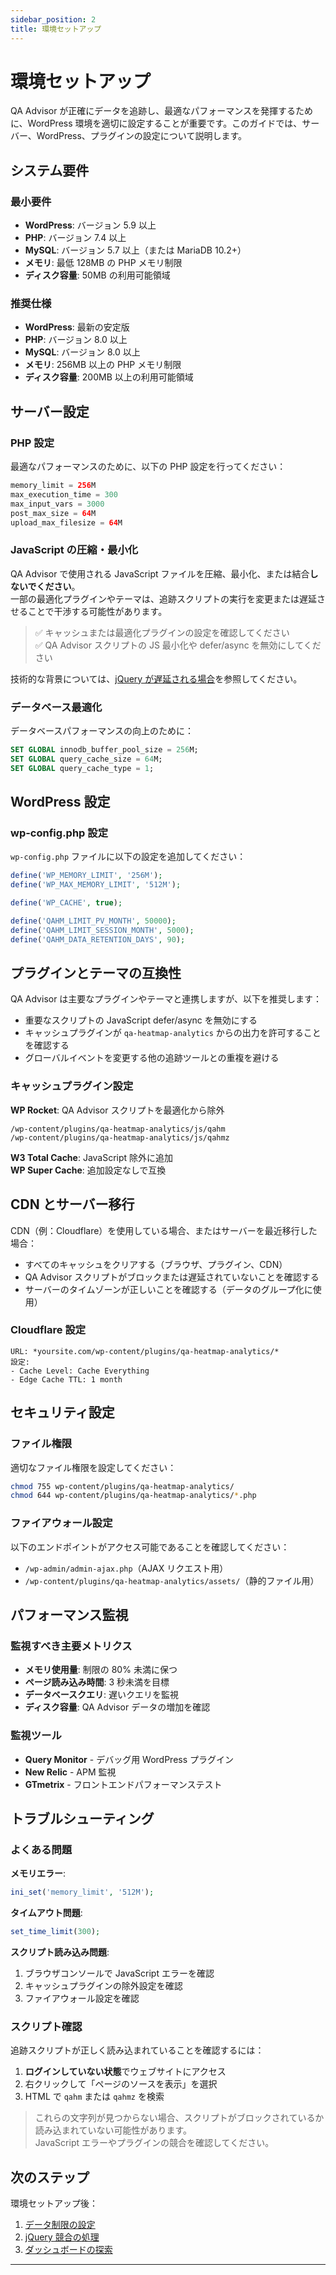 ```yaml
---
sidebar_position: 2
title: 環境セットアップ
---
```


# 環境セットアップ

QA Advisor が正確にデータを追跡し、最適なパフォーマンスを発揮するために、WordPress 環境を適切に設定することが重要です。このガイドでは、サーバー、WordPress、プラグインの設定について説明します。

## システム要件

### 最小要件
- **WordPress**: バージョン 5.9 以上
- **PHP**: バージョン 7.4 以上
- **MySQL**: バージョン 5.7 以上（または MariaDB 10.2+）
- **メモリ**: 最低 128MB の PHP メモリ制限
- **ディスク容量**: 50MB の利用可能領域

### 推奨仕様
- **WordPress**: 最新の安定版
- **PHP**: バージョン 8.0 以上
- **MySQL**: バージョン 8.0 以上
- **メモリ**: 256MB 以上の PHP メモリ制限
- **ディスク容量**: 200MB 以上の利用可能領域

## サーバー設定

### PHP 設定

最適なパフォーマンスのために、以下の PHP 設定を行ってください：

```php
memory_limit = 256M
max_execution_time = 300
max_input_vars = 3000
post_max_size = 64M
upload_max_filesize = 64M
```

### JavaScript の圧縮・最小化

QA Advisor で使用される JavaScript ファイルを圧縮、最小化、または結合**しないでください**。  
一部の最適化プラグインやテーマは、追跡スクリプトの実行を変更または遅延させることで干渉する可能性があります。

> ✅ キャッシュまたは最適化プラグインの設定を確認してください  
> ✅ QA Advisor スクリプトの JS 最小化や defer/async を無効にしてください

技術的な背景については、[jQuery が遅延される場合](/docs/user-manual/getting-started/when-defer-jquery)を参照してください。

### データベース最適化

データベースパフォーマンスの向上のために：

```sql
SET GLOBAL innodb_buffer_pool_size = 256M;
SET GLOBAL query_cache_size = 64M;
SET GLOBAL query_cache_type = 1;
```

## WordPress 設定

### wp-config.php 設定

`wp-config.php` ファイルに以下の設定を追加してください：

```php
define('WP_MEMORY_LIMIT', '256M');
define('WP_MAX_MEMORY_LIMIT', '512M');

define('WP_CACHE', true);

define('QAHM_LIMIT_PV_MONTH', 50000);
define('QAHM_LIMIT_SESSION_MONTH', 5000);
define('QAHM_DATA_RETENTION_DAYS', 90);
```

## プラグインとテーマの互換性

QA Advisor は主要なプラグインやテーマと連携しますが、以下を推奨します：

- 重要なスクリプトの JavaScript defer/async を無効にする
- キャッシュプラグインが `qa-heatmap-analytics` からの出力を許可することを確認する
- グローバルイベントを変更する他の追跡ツールとの重複を避ける

### キャッシュプラグイン設定

**WP Rocket**: QA Advisor スクリプトを最適化から除外
```
/wp-content/plugins/qa-heatmap-analytics/js/qahm
/wp-content/plugins/qa-heatmap-analytics/js/qahmz
```

**W3 Total Cache**: JavaScript 除外に追加  
**WP Super Cache**: 追加設定なしで互換

## CDN とサーバー移行

CDN（例：Cloudflare）を使用している場合、またはサーバーを最近移行した場合：

- すべてのキャッシュをクリアする（ブラウザ、プラグイン、CDN）
- QA Advisor スクリプトがブロックまたは遅延されていないことを確認する
- サーバーのタイムゾーンが正しいことを確認する（データのグループ化に使用）

### Cloudflare 設定

```
URL: *yoursite.com/wp-content/plugins/qa-heatmap-analytics/*
設定:
- Cache Level: Cache Everything
- Edge Cache TTL: 1 month
```

## セキュリティ設定

### ファイル権限

適切なファイル権限を設定してください：

```bash
chmod 755 wp-content/plugins/qa-heatmap-analytics/
chmod 644 wp-content/plugins/qa-heatmap-analytics/*.php
```

### ファイアウォール設定

以下のエンドポイントがアクセス可能であることを確認してください：
- `/wp-admin/admin-ajax.php`（AJAX リクエスト用）
- `/wp-content/plugins/qa-heatmap-analytics/assets/`（静的ファイル用）

## パフォーマンス監視

### 監視すべき主要メトリクス

- **メモリ使用量**: 制限の 80% 未満に保つ
- **ページ読み込み時間**: 3 秒未満を目標
- **データベースクエリ**: 遅いクエリを監視
- **ディスク容量**: QA Advisor データの増加を確認

### 監視ツール

- **Query Monitor** - デバッグ用 WordPress プラグイン
- **New Relic** - APM 監視
- **GTmetrix** - フロントエンドパフォーマンステスト

## トラブルシューティング

### よくある問題

**メモリエラー**:
```php
ini_set('memory_limit', '512M');
```

**タイムアウト問題**:
```php
set_time_limit(300);
```

**スクリプト読み込み問題**:
1. ブラウザコンソールで JavaScript エラーを確認
2. キャッシュプラグインの除外設定を確認
3. ファイアウォール設定を確認

### スクリプト確認

追跡スクリプトが正しく読み込まれていることを確認するには：

1. **ログインしていない状態**でウェブサイトにアクセス
2. 右クリックして「ページのソースを表示」を選択
3. HTML で `qahm` または `qahmz` を検索

> これらの文字列が見つからない場合、スクリプトがブロックされているか読み込まれていない可能性があります。  
> JavaScript エラーやプラグインの競合を確認してください。

## 次のステップ

環境セットアップ後：

1. [データ制限の設定](/docs/user-manual/getting-started/set-data-limit-wpconfig)
2. [jQuery 競合の処理](/docs/user-manual/getting-started/when-defer-jquery)
3. [ダッシュボードの探索](/docs/user-manual/screens-and-operations/dashboard)

---
